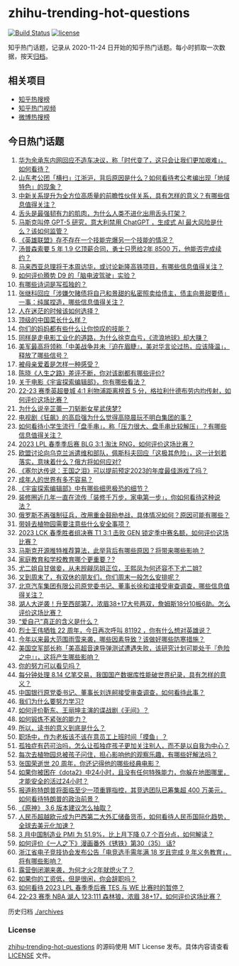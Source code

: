 # zhihu-trending-hot-questions

[![Build Status](https://github.com/justjavac/zhihu-trending-hot-questions/workflows/ci/badge.svg?branch=master)](https://github.com/justjavac/zhihu-trending-hot-questions/actions)
[![license](https://img.shields.io/github/license/justjavac/zhihu-trending-hot-questions)](https://github.com/justjavac/zhihu-trending-hot-questions/blob/master/LICENSE)

知乎热门话题，记录从 2020-11-24
日开始的知乎热门话题。每小时抓取一次数据，按天[归档](./archives)。

## 相关项目

- [知乎热搜榜](https://github.com/justjavac/zhihu-trending-top-search)
- [知乎热门视频](https://github.com/justjavac/zhihu-trending-hot-video)
- [微博热搜榜](https://github.com/justjavac/weibo-trending-hot-search)

## 今日热门话题

<!-- BEGIN -->
<!-- 最后更新时间 Sun Apr 02 2023 03:07:42 GMT+0800 (China Standard Time) -->

1. [华为余承东内网回应不造车决议，称「时代变了，这只会让我们更加艰难」，如何看待？](https://www.zhihu.com/question/593090560)
1. [山东考公团「横扫」江浙沪，背后原因是什么？如何看待考公考编出现「地域特色」的现象？](https://www.zhihu.com/question/592777484)
1. [中新关系提升为全方位高质量的前瞻性伙伴关系，具有怎样的意义？有哪些信息值得关注？](https://www.zhihu.com/question/593162120)
1. [舌头是最强韧有力的肌肉，为什么人类不进化出用舌头打架？](https://www.zhihu.com/question/582181823)
1. [马斯克叫停 GPT-5 研究，意大利禁用 ChatGPT ，生成式 AI 最大风险是什么？该如何监管？](https://www.zhihu.com/question/593135336)
1. [《英雄联盟》存不存在一个技能完爆另一个技能的情况？](https://www.zhihu.com/question/593156836)
1. [汤普森索要 5 年 1.9 亿顶薪合同，勇士只愿给2年 8500 万，他能否完成续约？](https://www.zhihu.com/question/592935025)
1. [马来西亚总理将于本周访华，或讨论新隆高铁项目，有哪些信息值得关注？](https://www.zhihu.com/question/592130645)
1. [如何评价腾势 D9 的「脑电波驾驶」实验？](https://www.zhihu.com/question/593173746)
1. [有哪些诗词是写孤独的？](https://www.zhihu.com/question/593129382)
1. [张继科回应「涉嫌欠赌债将自己和景甜的私密照卖给债主，债主向景甜要债」一事：纯属捏造，哪些信息值得关注？](https://www.zhihu.com/question/593157996)
1. [人在迷茫的时候该如何选择？](https://www.zhihu.com/question/592938223)
1. [顶级的中国菜长什么样？](https://www.zhihu.com/question/277136274)
1. [你们的妈妈都有些什么让你惊叹的技能？](https://www.zhihu.com/question/64375919)
1. [同样是走电影工业化的道路，为什么徐克血亏，《流浪地球》却大赚？](https://www.zhihu.com/question/312774422)
1. [美军最高将领称「中美战争并未『迫在眉睫』，美对华言论过热，应该降温」，释放了哪些信号？](https://www.zhihu.com/question/593187117)
1. [被母亲爱着是怎样一种感受？](https://www.zhihu.com/question/36436131)
1. [陈晓《人生之路》差评不断，你对该剧都有哪些评价?](https://www.zhihu.com/question/592774376)
1. [关于电影《宇宙探索编辑部》，你有哪些看法？](https://www.zhihu.com/question/576799629)
1. [22-23 赛季英超曼城 4:1 利物浦距离榜首 5 分，格拉利什德布劳内均传射，如何评价这场比赛？](https://www.zhihu.com/question/593212322)
1. [为什么说辛芷蕾一刀斩断女星武侠梦?](https://www.zhihu.com/question/440432700)
1. [电视剧《狂飙》的高启强为什么觉得高晓晨玩不明白集团的事？](https://www.zhihu.com/question/591812489)
1. [如何看待小学生流行「盘手串」，称「压力很大、盘手串比较解压」？有哪些信息值得关注？](https://www.zhihu.com/question/592724955)
1. [2023 LPL 春季季后赛 BLG 3:1 淘汰 RNG，如何评价这场比赛？](https://www.zhihu.com/question/593173793)
1. [欧盟讨论向乌克兰派遣维和部队，佩斯科夫回应「这极其危险」，这一计划若落实，意味着什么？俄方将如何应对?](https://www.zhihu.com/question/593169808)
1. [《塞尔达传说：王国之泪》可以提前预定2023的年度最佳游戏了吗？](https://www.zhihu.com/question/592581018)
1. [成年人的世界有多不容易？](https://www.zhihu.com/question/297765072)
1. [《宇宙探索编辑部》中有哪些细思极恐的细节？](https://www.zhihu.com/question/593074081)
1. [装修圈近几年一直在流传「装修千万步，家电第一步」，你如何看待这种说法？](https://www.zhihu.com/question/593182929)
1. [俄罗斯不再强制征兵，改用重金鼓励参战，具体情况如何？原因可能有哪些？](https://www.zhihu.com/question/592312704)
1. [带娃去植物园需要注意些什么安全事项？](https://www.zhihu.com/question/591366447)
1. [2023 LCK 春季胜者组决赛 T1 3:1 击败 GEN 锁定季中赛名额，如何评价这场比赛？](https://www.zhihu.com/question/593160258)
1. [马斯克开源推特推荐算法，此举背后有哪些原因？将带来哪些影响？](https://www.zhihu.com/question/592968860)
1. [家庭教育和学校教育哪个更重要？?](https://www.zhihu.com/question/587829884)
1. [尤二姐自甘做妾，从未觊觎凤姐正位，王熙凤为何还容不下尤二姐?](https://www.zhihu.com/question/586439364)
1. [又到周末了，有双休的朋友们，你们周末一般怎么安排呢？](https://www.zhihu.com/question/588807180)
1. [北京汽车集团有限公司原党委书记、董事长徐和谊接受审查调查，哪些信息值得关注？](https://www.zhihu.com/question/593079501)
1. [湖人大逆袭！升至西部第7，浓眉38+17大号两双，詹姆斯18分10板6助。怎么评价这场比赛？](https://www.zhihu.com/question/593141176)
1. [“爱自己”真正的含义是什么？](https://www.zhihu.com/question/582476570)
1. [烈士王伟牺牲 22 周年，今日再次呼叫 81192 ，你有什么想对英雄说？](https://www.zhihu.com/question/593123664)
1. [今年以来最大范围雨雪来袭，哪些因素导致？该做好哪些防寒措施？](https://www.zhihu.com/question/593070284)
1. [美国空军部长称「美高超音速导弹测试遭遇失败，该研究计划可能处于『危险之中』」，这将产生哪些影响？](https://www.zhihu.com/question/592549146)
1. [你的努力可以看见吗？](https://www.zhihu.com/question/592942856)
1. [每分钟处理 8.14 亿笔交易，我国国产数据库性能破世界纪录，具有怎样的意义？](https://www.zhihu.com/question/593178716)
1. [中国银行原党委书记、董事长刘连舸接受审查调查，如何看待此事？](https://www.zhihu.com/question/593004847)
1. [我们为什么要努力学习?](https://www.zhihu.com/question/593150582)
1. [如何评价靳东、王丽坤主演的谍战剧《无间》？](https://www.zhihu.com/question/540275200)
1. [如何锻炼不紧张的能力？](https://www.zhihu.com/question/318545387)
1. [所以，读书的意义到底是什么？](https://www.zhihu.com/question/593073616)
1. [职场中，作为老板该不该在意员工上班时间「摸鱼」？](https://www.zhihu.com/question/593155336)
1. [孤独症有药可治吗，怎么让孤独症孩子更加关注别人，而不是以自我为中心？](https://www.zhihu.com/question/591611503)
1. [每次去植物园总被孩子问住，担心影响他的观察乐趣，有哪些好解法吗？](https://www.zhihu.com/question/589885910)
1. [张国荣逝世 20 周年，你还记得他的哪些经典电影？](https://www.zhihu.com/question/592555823)
1. [如果你被困在《dota2》中24小时，且没有任何特殊能力，你躲在地图哪里，才能安全的活过24小时？](https://www.zhihu.com/question/589974609)
1. [报道称特朗普将面临至少一项重罪指控，其竞选团队已筹集超 400 万美元，如何看待特朗普的政治前景？](https://www.zhihu.com/question/593139394)
1. [《原神》 3.6 版本建议怎么抽取？](https://www.zhihu.com/question/591971824)
1. [人民币超越欧元成为巴西第二大外汇储备货币，如何看待人民币国际化趋势，全球去美元化加速？](https://www.zhihu.com/question/593128378)
1. [3 月中国制造业 PMI 为 51.9%，比上月下降 0.7 个百分点，如何解读？](https://www.zhihu.com/question/592939545)
1. [如何评价《一人之下》漫画番外《锈铁》第30（35） 话?](https://www.zhihu.com/question/593086706)
1. [浙江省电子竞技协会发布公告「电竞选手需年满 18 岁且完成 9 年义务教育」，将有哪些影响？](https://www.zhihu.com/question/592323381)
1. [露营倒闭潮来袭，为何才火2年就熄火了？](https://www.zhihu.com/question/592931945)
1. [如果你的工资低，但是很闲，你会辞职吗？](https://www.zhihu.com/question/590295663)
1. [如何看待 2023 LPL 春季季后赛 TES 与 WE 比赛时的暂停？](https://www.zhihu.com/question/593054436)
1. [22-23 赛季 NBA 湖人 123:111 森林狼，浓眉 38+17，如何评价这场比赛？](https://www.zhihu.com/question/593117794)

<!-- END -->

历史归档 [./archives](./archives)

### License

[zhihu-trending-hot-questions](https://github.com/justjavac/zhihu-trending-hot-questions)
的源码使用 MIT License 发布。具体内容请查看 [LICENSE](./LICENSE) 文件。
